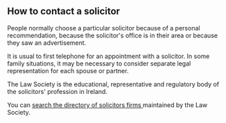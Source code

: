 ##  How to contact a solicitor

People normally choose a particular solicitor because of a personal
recommendation, because the solicitor's office is in their area or because
they saw an advertisement.

It is usual to first telephone for an appointment with a solicitor. In some
family situations, it may be necessary to consider separate legal
representation for each spouse or partner.

The Law Society is the educational, representative and regulatory body of the
solicitors' profession in Ireland.

You can [ search the directory of solicitors firms
](http://www.lawsociety.ie/Find-a-Solicitor/Solicitor-Firm-Search/) maintained
by the Law Society.
